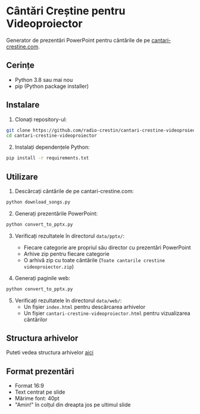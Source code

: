 # Cântări Creștine pentru Videoproiector

Generator de prezentări PowerPoint pentru cântările de pe [cantari-crestine.com](https://cantari-crestine.com/).

## Cerințe

- Python 3.8 sau mai nou
- pip (Python package installer)

## Instalare

1. Clonați repository-ul:
```bash
git clone https://github.com/radio-crestin/cantari-crestine-videoproiector.git
cd cantari-crestine-videoproiector
```

2. Instalați dependențele Python:
```bash
pip install -r requirements.txt
```

## Utilizare

1. Descărcați cântările de pe cantari-crestine.com:
```bash
python download_songs.py
```

2. Generați prezentările PowerPoint:
```bash
python convert_to_pptx.py
```

3. Verificați rezultatele în directorul `data/pptx/`:
   - Fiecare categorie are propriul său director cu prezentări PowerPoint
   - Arhive zip pentru fiecare categorie
   - O arhivă zip cu toate cântările (`Toate cantarile crestine videoproiector.zip`)


4. Generați paginile web:
```bash
python convert_to_pptx.py
```

5. Verificați rezultatele în directorul `data/web/`:
   - Un fișier `index.html` pentru descărcarea arhivelor
   - Un fișier `cantari-crestine-videoproiector.html` pentru vizualizarea cântărilor

## Structura arhivelor
Puteti vedea structura arhivelor [aici](./data/pptx)

## Format prezentări

- Format 16:9
- Text centrat pe slide
- Mărime font: 40pt
- "Amin!" în colțul din dreapta jos pe ultimul slide
